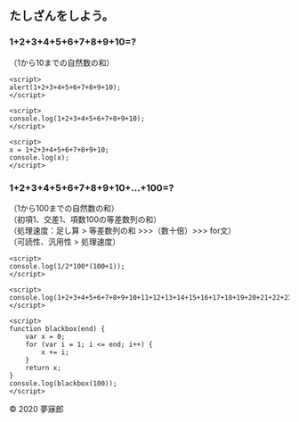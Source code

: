 ## たしざんをしよう。

### 1+2+3+4+5+6+7+8+9+10=?  
（1から10までの自然数の和）

```
<script>
alert(1+2+3+4+5+6+7+8+9+10);
</script>
```

```
<script>
console.log(1+2+3+4+5+6+7+8+9+10);
</script>
```

```
<script>
x = 1+2+3+4+5+6+7+8+9+10;
console.log(x);
</script>
```

### 1+2+3+4+5+6+7+8+9+10+...+100=?  
（1から100までの自然数の和）  
（初項1、交差1、項数100の等差数列の和）  
（処理速度：足し算 > 等差数列の和 >>>（数十倍）>>> for文）  
（可読性、汎用性 > 処理速度）

```
<script>
console.log(1/2*100*(100+1));
</script>
```

```
<script>
console.log(1+2+3+4+5+6+7+8+9+10+11+12+13+14+15+16+17+18+19+20+21+22+23+24+25+26+27+28+29+30+31+32+33+34+35+36+37+38+39+40+41+42+43+44+45+46+47+48+49+50+51+52+53+54+55+56+57+58+59+60+61+62+63+64+65+66+67+68+69+70+71+72+73+74+75+76+77+78+79+80+81+82+83+84+85+86+87+88+89+90+91+92+93+94+95+96+97+98+99+100);
</script>
```

```
<script>
function blackbox(end) {
    var x = 0;
    for (var i = 1; i <= end; i++) {
        x += i;
    }
    return x;
}
console.log(blackbox(100));
</script>
```

© 2020 夢寐郎